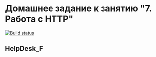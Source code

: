 # Домашнее задание к занятию "7. Работа с HTTP"

[![Build status](https://ci.appveyor.com/api/projects/status/ltgk1l9yqa7uii24?svg=true)](https://ci.appveyor.com/project/rbabarov/7http)

## HelpDesk_F
